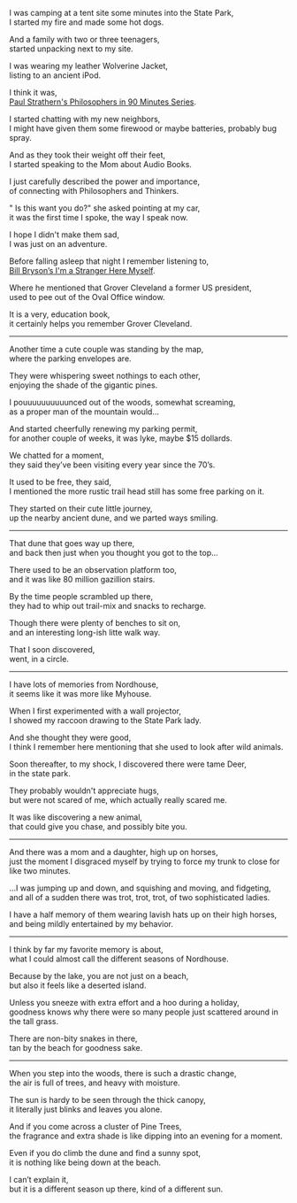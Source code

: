 I was camping at a tent site some minutes into the State Park,\
I started my fire and made some hot dogs.

And a family with two or three teenagers,\
started unpacking next to my site.

I was wearing my leather Wolverine Jacket,\
listing to an ancient iPod.

I think it was,\
[Paul Strathern's Philosophers in 90 Minutes Series](https://en.wikipedia.org/wiki/Philosophy_in_90_Minutes_series).

I started chatting with my new neighbors,\
I might have given them some firewood or maybe batteries, probably bug spray.

And as they took their weight off their feet,\
I started speaking to the Mom about Audio Books.

I just carefully described the power and importance,\
of connecting with Philosophers and Thinkers.

" Is this want you do?" she asked pointing at my car,\
it was the first time I spoke, the way I speak now.

I hope I didn't make them sad,\
I was just on an adventure.

Before falling asleep that night I remember listening to,\
[Bill Bryson’s I'm a Stranger Here Myself](https://www.audible.com/pd/Im-a-Stranger-Here-Myself-Audiobook/B009I24FUC).

Where he mentioned that Grover Cleveland a former US president,\
used to pee out of the Oval Office window.

It is a very, education book,\
it certainly helps you remember Grover Cleveland.

---

Another time a cute couple was standing by the map,\
where the parking envelopes are.

They were whispering sweet nothings to each other,\
enjoying the shade of the gigantic pines.

I pouuuuuuuuuunced out of the woods, somewhat screaming,\
as a proper man of the mountain would...

And started cheerfully renewing my parking permit,\
for another couple of weeks, it was lyke, maybe $15 dollards.

We chatted for a moment,\
they said they’ve been visiting every year since the 70’s.

It used to be free, they said,\
I mentioned the more rustic trail head still has some free parking on it.

They started on their cute little journey,\
up the nearby ancient dune, and we parted ways smiling.

---

That dune that goes way up there,\
and back then just when you thought you got to the top...

There used to be an observation platform too,\
and it was like 80 million gazillion stairs.

By the time people scrambled up there,\
they had to whip out trail-mix and snacks to recharge.

Though there were plenty of benches to sit on,\
and an interesting long-ish litte walk way.

That I soon discovered,\
went, in a circle.

---

I have lots of memories from Nordhouse,\
it seems like it was more like Myhouse.

When I first experimented with a wall projector,\
I showed my raccoon drawing to the State Park lady.

And she thought they were good,\
I think I remember here mentioning that she used to look after wild animals.

Soon thereafter, to my shock, I discovered there were tame Deer,\
in the state park.

They probably wouldn't appreciate hugs,\
but were not scared of me, which actually really scared me.

It was like discovering a new animal,\
that could give you chase, and possibly bite you.

---

And there was a mom and a daughter, high up on horses,\
just the moment I disgraced myself by trying to force my trunk to close for like two minutes.

...I was jumping up and down, and squishing and moving, and fidgeting,\
and all of a sudden there was trot, trot, trot, of two sophisticated ladies.

I have a half memory of them wearing lavish hats up on their high horses,\
and being mildly entertained by my behavior.

---

I think by far my favorite memory is about,\
what I could almost call the different seasons of Nordhouse.

Because by the lake, you are not just on a beach,\
but also it feels like a deserted island.

Unless you sneeze with extra effort and a hoo during a holiday,\
goodness knows why there were so many people just scattered around in the tall grass.

There are non-bity snakes in there,\
tan by the beach for goodness sake.

---

When you step into the woods, there is such a drastic change,\
the air is full of trees, and heavy with moisture.

The sun is hardy to be seen through the thick canopy,\
it literally just blinks and leaves you alone.

And if you come across a cluster of Pine Trees,\
the fragrance and extra shade is like dipping into an evening for a moment.

Even if you do climb the dune and find a sunny spot,\
it is nothing like being down at the beach.

I can’t explain it,\
but it is a different season up there, kind of a different sun.
